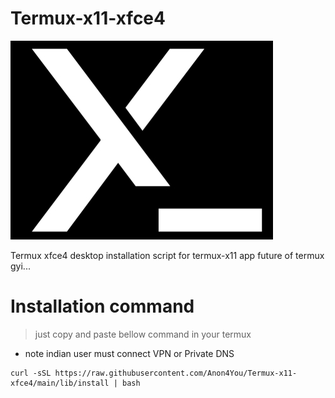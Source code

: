 # Termux-x11-xfce4

<img src="lib/Picsart_23-11-09_06-10-19-044.jpg"/>

Termux xfce4 desktop installation script for termux-x11 app future of termux gyi...
# Installation command
> just copy and paste bellow command in your termux
* note indian user must connect VPN or Private DNS

```
curl -sSL https://raw.githubusercontent.com/Anon4You/Termux-x11-xfce4/main/lib/install | bash
```
